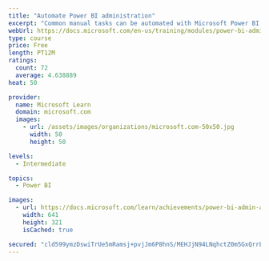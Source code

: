 ```yaml
---
title: "Automate Power BI administration"
excerpt: "Common manual tasks can be automated with Microsoft Power BI Cmdlets for Windows PowerShell and PowerShell core."
webUrl: https://docs.microsoft.com/en-us/training/modules/power-bi-admin-automate/
type: course
price: Free
length: PT12M
ratings:
  count: 72
  average: 4.638889
heat: 50

provider:
  name: Microsoft Learn
  domain: microsoft.com
  images:
    - url: /assets/images/organizations/microsoft.com-50x50.jpg
      width: 50
      height: 50

levels:
  - Intermediate

topics:
  - Power BI

images:
  - url: https://docs.microsoft.com/learn/achievements/power-bi-admin-automate-social.png
    width: 641
    height: 321
    isCached: true

secured: "cld599ymzDswiTrUe5mRamsj+pvjJm6P8hnS/MEHJjN94LNqhctZ0m5GxQrrLMXyprSynevmMoeTedKpABvdAbvXSfL3DR4BTWdEjK7UHkFljYGJmw57hnSr7dOHG+uk+QBGA/pGFmvtcewz9vRTX6jpfyQlCL0l6s7s2ZeD09T8zw5BkFuEUkB7xSGR4AjLTVKLUJ08wFEAd7/0DkPAGmy8/gmj6Hl+i1f0mgn1pNrUXdcWAoby2MAvtOL2etIobU9tQteKQboZAET+PuovL2RWjywWYCYvqPBzN88UiWQ7vbsvt7y6/jGNctDump8lwfQbvl6etM3CPL3wMYw6WuaEHwYpKlqLeI249LPwI8H7xfZtnvG43RP3ni5MOLvVGfU4uvH+KxuGE/WD2UXcamAD2t3GKXXJVspruQ1QTVE=;Gayi3fBgVwys0Yklb30kOg=="
---
```


